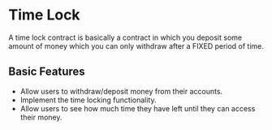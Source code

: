 # Time Lock 
A time lock contract is basically a contract in which you deposit some amount of money which you can only withdraw after a FIXED period of time. 

## Basic Features
- Allow users to withdraw/deposit money from their accounts.
- Implement the time locking functionality.
- Allow users to see how much time they have left until they can access their money.

